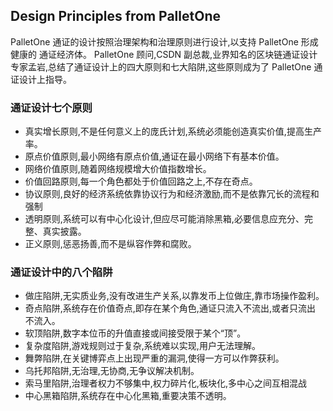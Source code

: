 
## Design Principles from PalletOne

PalletOne 通证的设计按照治理架构和治理原则进行设计,以支持 PalletOne 形成健康的 通证经济体。
PalletOne 顾问,CSDN 副总裁,业界知名的区块链通证设计专家孟岩,总结了通证设计上的四大原则和七大陷阱,这些原则成为了 PalletOne 通证设计上指导。


### 通证设计七个原则

* 真实增长原则,不是任何意义上的庞氏计划,系统必须能创造真实价值,提高生产率。
* 原点价值原则,最小网络有原点价值,通证在最小网络下有基本价值。
* 网络价值原则,随着网络规模增大价值指数增长。
* 价值回路原则,每一个角色都处于价值回路之上,不存在奇点。
* 协议原则,良好的经济系统依靠协议行为和经济激励,而不是依靠冗长的流程和强制
* 透明原则,系统可以有中心化设计,但应尽可能消除黑箱,必要信息应充分、完整、真实披露。
* 正义原则,惩恶扬善,而不是纵容作弊和腐败。



### 通证设计中的八个陷阱

* 做庄陷阱,无实质业务,没有改进生产关系,以靠发币上位做庄,靠市场操作盈利。
* 奇点陷阱,系统存在价值奇点,即存在某个角色,通证只流入不流出,或者只流出 不流入。
* 软顶陷阱,数字本位币的升值直接或间接受限于某个“顶”。
* 复杂度陷阱,游戏规则过于复杂,系统难以实现,用户无法理解。
* 舞弊陷阱,在关键博弈点上出现严重的漏洞,使得一方可以作弊获利。
* 乌托邦陷阱,无治理,无协商,无争议解决机制。
* 索马里陷阱,治理者权力不够集中,权力碎片化,板块化,多中心之间互相混战
* 中心黑箱陷阱,系统存在中心化黑箱,重要决策不透明。



